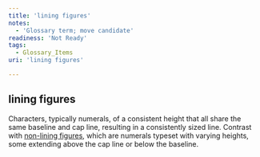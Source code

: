 ```yaml
---
title: 'lining figures'
notes:
  - 'Glossary term; move candidate'
readiness: 'Not Ready'
tags:
  - Glossary_Items
uri: 'lining figures'

---
```

## lining figures

Characters, typically numerals, of a consistent height that all share the same baseline and cap line, resulting in a consistently sized line. Contrast with [non-lining figures](/non_lining_figures), which are numerals typeset with varying heights, some extending above the cap line or below the baseline.

